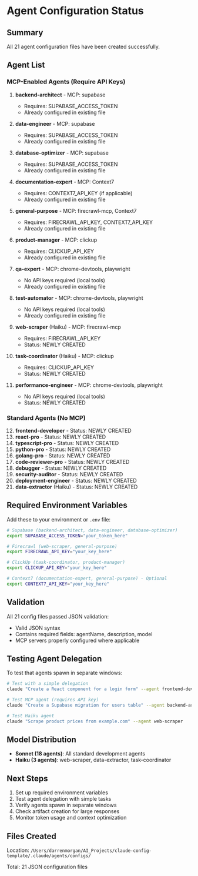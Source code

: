 # Agent Configuration Status

## Summary

All 21 agent configuration files have been created successfully.

## Agent List

### MCP-Enabled Agents (Require API Keys)

1. **backend-architect** - MCP: supabase
   - Requires: SUPABASE_ACCESS_TOKEN
   - Already configured in existing file

2. **data-engineer** - MCP: supabase
   - Requires: SUPABASE_ACCESS_TOKEN
   - Already configured in existing file

3. **database-optimizer** - MCP: supabase
   - Requires: SUPABASE_ACCESS_TOKEN
   - Already configured in existing file

4. **documentation-expert** - MCP: Context7
   - Requires: CONTEXT7_API_KEY (if applicable)
   - Already configured in existing file

5. **general-purpose** - MCP: firecrawl-mcp, Context7
   - Requires: FIRECRAWL_API_KEY, CONTEXT7_API_KEY
   - Already configured in existing file

6. **product-manager** - MCP: clickup
   - Requires: CLICKUP_API_KEY
   - Already configured in existing file

7. **qa-expert** - MCP: chrome-devtools, playwright
   - No API keys required (local tools)
   - Already configured in existing file

8. **test-automator** - MCP: chrome-devtools, playwright
   - No API keys required (local tools)
   - Already configured in existing file

9. **web-scraper** (Haiku) - MCP: firecrawl-mcp
   - Requires: FIRECRAWL_API_KEY
   - Status: NEWLY CREATED

10. **task-coordinator** (Haiku) - MCP: clickup
    - Requires: CLICKUP_API_KEY
    - Status: NEWLY CREATED

11. **performance-engineer** - MCP: chrome-devtools, playwright
    - No API keys required (local tools)
    - Status: NEWLY CREATED

### Standard Agents (No MCP)

12. **frontend-developer** - Status: NEWLY CREATED
13. **react-pro** - Status: NEWLY CREATED
14. **typescript-pro** - Status: NEWLY CREATED
15. **python-pro** - Status: NEWLY CREATED
16. **golang-pro** - Status: NEWLY CREATED
17. **code-reviewer-pro** - Status: NEWLY CREATED
18. **debugger** - Status: NEWLY CREATED
19. **security-auditor** - Status: NEWLY CREATED
20. **deployment-engineer** - Status: NEWLY CREATED
21. **data-extractor** (Haiku) - Status: NEWLY CREATED

## Required Environment Variables

Add these to your environment or `.env` file:

```bash
# Supabase (backend-architect, data-engineer, database-optimizer)
export SUPABASE_ACCESS_TOKEN="your_token_here"

# Firecrawl (web-scraper, general-purpose)
export FIRECRAWL_API_KEY="your_key_here"

# ClickUp (task-coordinator, product-manager)
export CLICKUP_API_KEY="your_key_here"

# Context7 (documentation-expert, general-purpose) - Optional
export CONTEXT7_API_KEY="your_key_here"
```

## Validation

All 21 config files passed JSON validation:
- Valid JSON syntax
- Contains required fields: agentName, description, model
- MCP servers properly configured where applicable

## Testing Agent Delegation

To test that agents spawn in separate windows:

```bash
# Test with a simple delegation
claude "Create a React component for a login form" --agent frontend-developer

# Test MCP agent (requires API key)
claude "Create a Supabase migration for users table" --agent backend-architect

# Test Haiku agent
claude "Scrape product prices from example.com" --agent web-scraper
```

## Model Distribution

- **Sonnet (18 agents)**: All standard development agents
- **Haiku (3 agents)**: web-scraper, data-extractor, task-coordinator

## Next Steps

1. Set up required environment variables
2. Test agent delegation with simple tasks
3. Verify agents spawn in separate windows
4. Check artifact creation for large responses
5. Monitor token usage and context optimization

## Files Created

Location: `/Users/darrenmorgan/AI_Projects/claude-config-template/.claude/agents/configs/`

Total: 21 JSON configuration files
